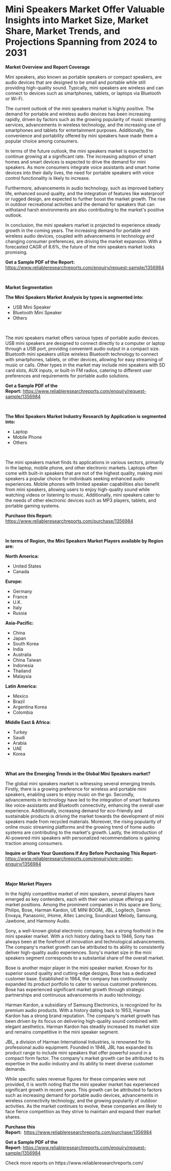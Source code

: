 <p><h1>Mini Speakers Market Offer Valuable Insights into Market Size, Market Share, Market Trends, and Projections Spanning from 2024 to 2031</h1></p><p><strong>Market Overview and Report Coverage</strong></p>
<p><p>Mini speakers, also known as portable speakers or compact speakers, are audio devices that are designed to be small and portable while still providing high-quality sound. Typically, mini speakers are wireless and can connect to devices such as smartphones, tablets, or laptops via Bluetooth or Wi-Fi.</p><p>The current outlook of the mini speakers market is highly positive. The demand for portable and wireless audio devices has been increasing rapidly, driven by factors such as the growing popularity of music streaming services, advancements in wireless technology, and the increasing use of smartphones and tablets for entertainment purposes. Additionally, the convenience and portability offered by mini speakers have made them a popular choice among consumers.</p><p>In terms of the future outlook, the mini speakers market is expected to continue growing at a significant rate. The increasing adoption of smart homes and smart devices is expected to drive the demand for mini speakers. As more consumers integrate voice assistants and smart home devices into their daily lives, the need for portable speakers with voice control functionality is likely to increase.</p><p>Furthermore, advancements in audio technology, such as improved battery life, enhanced sound quality, and the integration of features like waterproof or rugged design, are expected to further boost the market growth. The rise in outdoor recreational activities and the demand for speakers that can withstand harsh environments are also contributing to the market's positive outlook.</p><p>In conclusion, the mini speakers market is projected to experience steady growth in the coming years. The increasing demand for portable and wireless audio devices, coupled with advancements in technology and changing consumer preferences, are driving the market expansion. With a forecasted CAGR of 8.6%, the future of the mini speakers market looks promising.</p></p>
<p><strong>Get a Sample PDF of the Report:</strong> <a href="https://www.reliableresearchreports.com/enquiry/request-sample/1356984">https://www.reliableresearchreports.com/enquiry/request-sample/1356984</a></p>
<p>&nbsp;</p>
<p><strong>Market Segmentation</strong></p>
<p><strong>The Mini Speakers Market Analysis by types is segmented into:</strong></p>
<p><ul><li>USB Mini Speaker</li><li>Bluetooth Mini Speaker</li><li>Others</li></ul></p>
<p>&nbsp;</p>
<p><p>The mini speakers market offers various types of portable audio devices. USB mini speakers are designed to connect directly to a computer or laptop through a USB port, providing convenient audio output in a compact size. Bluetooth mini speakers utilize wireless Bluetooth technology to connect with smartphones, tablets, or other devices, allowing for easy streaming of music or calls. Other types in the market may include mini speakers with SD card slots, AUX inputs, or built-in FM radios, catering to different user preferences and requirements for portable audio solutions.</p></p>
<p><strong>Get a Sample PDF of the Report:</strong>&nbsp;<a href="https://www.reliableresearchreports.com/enquiry/request-sample/1356984">https://www.reliableresearchreports.com/enquiry/request-sample/1356984</a></p>
<p>&nbsp;</p>
<p><strong>The Mini Speakers Market Industry Research by Application is segmented into:</strong></p>
<p><ul><li>Laptop</li><li>Mobile Phone</li><li>Others</li></ul></p>
<p>&nbsp;</p>
<p><p>The mini speakers market finds its applications in various sectors, primarily in the laptop, mobile phone, and other electronic markets. Laptops often come with built-in speakers that are not of the highest quality, making mini speakers a popular choice for individuals seeking enhanced audio experiences. Mobile phones with limited speaker capabilities also benefit from mini speakers, allowing users to enjoy high-quality sound while watching videos or listening to music. Additionally, mini speakers cater to the needs of other electronic devices such as MP3 players, tablets, and portable gaming systems.</p></p>
<p><strong>Purchase this Report:</strong>&nbsp; <a href="https://www.reliableresearchreports.com/purchase/1356984">https://www.reliableresearchreports.com/purchase/1356984</a></p>
<p>&nbsp;</p>
<p><strong>In terms of Region, the Mini Speakers Market Players available by Region are:</strong></p>
<p>
    <p> <strong> North America: </strong>
        <ul>
            <li>United States</li>
            <li>Canada</li>
        </ul>
        </p> 
    <p> <strong> Europe: </strong>
        <ul>
            <li>Germany</li>
            <li>France</li>
            <li>U.K.</li>
            <li>Italy</li>
            <li>Russia</li>
        </ul>
        </p> 
    <p> <strong> Asia-Pacific: </strong>
        <ul>
            <li>China</li>
            <li>Japan</li>
            <li>South Korea</li>
            <li>India</li>
            <li>Australia</li>
            <li>China Taiwan</li>
            <li>Indonesia</li>
            <li>Thailand</li>
            <li>Malaysia</li>
        </ul>
        </p> 
    <p> <strong> Latin America: </strong>
        <ul>
            <li>Mexico</li>
            <li>Brazil</li>
            <li>Argentina Korea</li>
            <li>Colombia</li>
        </ul>
        </p> 
    <p> <strong> Middle East & Africa: </strong>
        <ul>
            <li>Turkey</li>
            <li>Saudi</li>
            <li>Arabia</li>
            <li>UAE</li>
            <li>Korea</li>
        </ul>
    </p>
    </p>
<p>&nbsp;</p>
<p><strong>What are the Emerging Trends in the Global Mini Speakers market?</strong></p>
<p><p>The global mini speakers market is witnessing several emerging trends. Firstly, there is a growing preference for wireless and portable mini speakers, enabling users to enjoy music on the go. Secondly, advancements in technology have led to the integration of smart features like voice-assistants and Bluetooth connectivity, enhancing the overall user experience. Additionally, increasing demand for eco-friendly and sustainable products is driving the market towards the development of mini speakers made from recycled materials. Moreover, the rising popularity of online music streaming platforms and the growing trend of home audio systems are contributing to the market's growth. Lastly, the introduction of AI-powered mini speakers with personalized recommendations is gaining traction among consumers.</p></p>
<p><strong>Inquire or Share Your Questions If Any Before Purchasing This Report</strong>- <a href="https://www.reliableresearchreports.com/enquiry/pre-order-enquiry/1356984">https://www.reliableresearchreports.com/enquiry/pre-order-enquiry/1356984</a></p>
<p>&nbsp;</p>
<p><strong>Major Market Players</strong></p>
<p><p>In the highly competitive market of mini speakers, several players have emerged as key contenders, each with their own unique offerings and market positions. Among the prominent companies in this space are Sony, Philips, Bose, Harman Kardon, UE MINI BOOM, JBL, Logitech, Denon Envaya, Panasonic, iHome, Altec Lancing, Soundcast Melody, Samsung, Jawbone, and Harmony Audio.</p><p>Sony, a well-known global electronic company, has a strong foothold in the mini speaker market. With a rich history dating back to 1946, Sony has always been at the forefront of innovation and technological advancements. The company's market growth can be attributed to its ability to consistently deliver high-quality audio experiences. Sony's market size in the mini speakers segment corresponds to a substantial share of the overall market.</p><p>Bose is another major player in the mini speaker market. Known for its superior sound quality and cutting-edge designs, Bose has a dedicated customer base. Established in 1964, the company has continuously expanded its product portfolio to cater to various customer preferences. Bose has experienced significant market growth through strategic partnerships and continuous advancements in audio technology.</p><p>Harman Kardon, a subsidiary of Samsung Electronics, is recognized for its premium audio products. With a history dating back to 1953, Harman Kardon has a strong brand reputation. The company's market growth has been driven by its focus on delivering high-quality sound combined with elegant aesthetics. Harman Kardon has steadily increased its market size and remains competitive in the mini speaker segment.</p><p>JBL, a division of Harman International Industries, is renowned for its professional audio equipment. Founded in 1946, JBL has expanded its product range to include mini speakers that offer powerful sound in a compact form factor. The company's market growth can be attributed to its expertise in the audio industry and its ability to meet diverse customer demands.</p><p>While specific sales revenue figures for these companies were not provided, it is worth noting that the mini speaker market has experienced significant growth in recent years. This growth can be attributed to factors such as increasing demand for portable audio devices, advancements in wireless connectivity technology, and the growing popularity of outdoor activities. As the market continues to evolve, these companies are likely to face fierce competition as they strive to maintain and expand their market shares.</p></p>
<p><strong>Purchase this Report:</strong>&nbsp;&nbsp;<a href="https://www.reliableresearchreports.com/purchase/1356984">https://www.reliableresearchreports.com/purchase/1356984</a></p>
<p></p>
<p><strong>Get a Sample PDF of the Report:</strong>&nbsp;<a href="https://www.reliableresearchreports.com/enquiry/request-sample/1356984">https://www.reliableresearchreports.com/enquiry/request-sample/1356984</a></p>
<p>Check more reports on https://www.reliableresearchreports.com/</p>